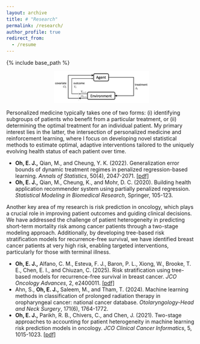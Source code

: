 ```yaml
---
layout: archive
title: # "Research"
permalink: /research/
author_profile: true
redirect_from:
  - /resume
---
```


{% include base_path %}



<div style="text-align: center;">
  <img src="/images/myfig1.png" style="width: 50%;">
</div>

Personalized medicine typically takes one of two forms: (i) identifying subgroups of patients who benefit from a particular treatment, or (ii) determining the optimal treatment for an individual patient. My primary interest lies in the latter, the intersection of personalized medicine and reinforcement learning, where I focus on developing novel statistical methods to estimate optimal, adaptive interventions tailored to the uniquely evolving health status of each patient over time.

* __Oh, E. J.,__ Qian, M., and Cheung, Y. K. (2022). Generalization error bounds of dynamic treatment regimes in penalized regression-based learning. _Annals of Statistics_, 50(4), 2047-2071. [[pdf]](https://par.nsf.gov/servlets/purl/10429985)
* __Oh, E. J.,__ Qian, M., Cheung, K., and Mohr, D. C. (2020). Building health application recommender system using partially penalized regression. _Statistical Modeling in Biomedical Research_, Springer, 105-123.


Another key area of my research is risk prediction in oncology, which plays a crucial role in improving patient outcomes and guiding clinical decisions. We have addressed the challenge of patient heterogeneity in predicting short-term mortality risk among cancer patients through a two-stage modeling approach. Additionally, by developing tree-based risk stratification models for recurrence-free survival, we have identified breast cancer patients at very high risk, enabling targeted interventions, particularly for those with terminal illness.

* __Oh, E. J.,__ Alfano, C. M., Esteva, F. J., Baron, P. L., Xiong, W., Brooke, T. E., Chen, E. I., and  Chiuzan, C. (2025). Risk stratification using tree-based models for recurrence-free survival in breast cancer. _JCO Oncology Advances_, 2, e2400011. [[pdf]](https://ascopubs.org/doi/pdfdirect/10.1200/OA.24.00011)
* Ahn, S., __Oh, E. J.,__ Saleem, M., and Tham, T. (2024). Machine learning methods in classification of prolonged radiation therapy in oropharyngeal cancer: national cancer database. _Otolaryngology-Head and Neck Surgery_, 171(6), 1764-1772.
* __Oh, E. J.,__ Parikh, R. B., Chivers, C., and Chen, J. (2021). Two-stage approaches to accounting for patient heterogeneity in machine learning risk prediction models in oncology. _JCO Clinical Cancer Informatics_, 5, 1015-1023. [[pdf]](https://pmc.ncbi.nlm.nih.gov/articles/PMC8812620/pdf/cci-5-cci.21.00077.pdf)
